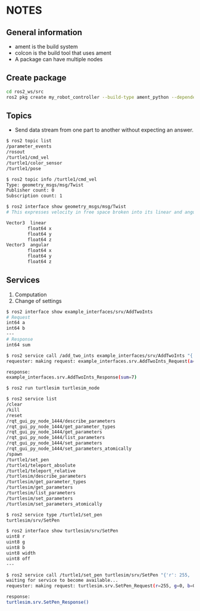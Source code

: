 # NOTES

## General information

- ament is the build system
- colcon is the build tool that uses ament
- A package can have multiple nodes

## Create package

```bash
cd ros2_ws/src
ros2 pkg create my_robot_controller --build-type ament_python --dependencies rclpy
```

## Topics

- Send data stream from one part to another without expecting an answer.

```bash
$ ros2 topic list
/parameter_events
/rosout
/turtle1/cmd_vel
/turtle1/color_sensor
/turtle1/pose

$ ros2 topic info /turtle1/cmd_vel
Type: geometry_msgs/msg/Twist
Publisher count: 0
Subscription count: 1

$ ros2 interface show geometry_msgs/msg/Twist
# This expresses velocity in free space broken into its linear and angular parts.

Vector3  linear
        float64 x
        float64 y
        float64 z
Vector3  angular
        float64 x
        float64 y
        float64 z
```

## Services

1. Computation
2. Change of settings

```bash
$ ros2 interface show example_interfaces/srv/AddTwoInts
# Request
int64 a
int64 b
---
# Response
int64 sum
```

```bash
$ ros2 service call /add_two_ints example_interfaces/srv/AddTwoInts "{'a': 2, 'b': 5}"
requester: making request: example_interfaces.srv.AddTwoInts_Request(a=2, b=5)

response:
example_interfaces.srv.AddTwoInts_Response(sum=7)
```

```bash
$ ros2 run turtlesim turtlesim_node

$ ros2 service list
/clear
/kill
/reset
/rqt_gui_py_node_1444/describe_parameters
/rqt_gui_py_node_1444/get_parameter_types
/rqt_gui_py_node_1444/get_parameters
/rqt_gui_py_node_1444/list_parameters
/rqt_gui_py_node_1444/set_parameters
/rqt_gui_py_node_1444/set_parameters_atomically
/spawn
/turtle1/set_pen
/turtle1/teleport_absolute
/turtle1/teleport_relative
/turtlesim/describe_parameters
/turtlesim/get_parameter_types
/turtlesim/get_parameters
/turtlesim/list_parameters
/turtlesim/set_parameters
/turtlesim/set_parameters_atomically

$ ros2 service type /turtle1/set_pen
turtlesim/srv/SetPen

$ ros2 interface show turtlesim/srv/SetPen
uint8 r
uint8 g
uint8 b
uint8 width
uint8 off
---

$ ros2 service call /turtle1/set_pen turtlesim/srv/SetPen "{'r': 255, 'g': 0, 'b': 0, 'width': 3, 'off': 0}"
waiting for service to become available...
requester: making request: turtlesim.srv.SetPen_Request(r=255, g=0, b=0, width=3, off=0)

response:
turtlesim.srv.SetPen_Response()
```
